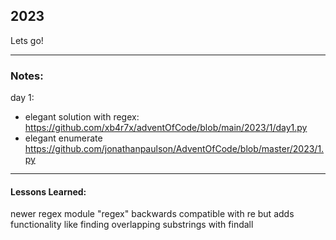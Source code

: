 ## 2023 
Lets go! 

----  

### Notes: 
day 1:
- elegant solution with regex: https://github.com/xb4r7x/adventOfCode/blob/main/2023/1/day1.py
- elegant enumerate https://github.com/jonathanpaulson/AdventOfCode/blob/master/2023/1.py 

----  

#### Lessons Learned: 
newer regex module "regex" backwards compatible with re but adds functionality like finding overlapping substrings with findall


